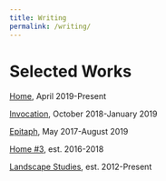 ```yaml
---
title: Writing
permalink: /writing/
---
```

Selected Works
==
[Home](home/), April 2019-Present  
   
[Invocation](invocation/), October 2018-January 2019  
  
[Epitaph](epitaph/), May 2017-August 2019  
  
[Home #3](home3/), est. 2016-2018  
  
[Landscape Studies](landscapestudies/), est. 2012-Present  